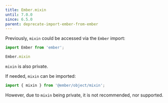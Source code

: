 ```yaml
---
title: Ember.mixin
until: 7.0.0
since: 6.5.0
parent: deprecate-import-ember-from-ember
---
```



Previously, `mixin` could be accessed via the `Ember` import:
```js
import Ember from 'ember';

Ember.mixin
```
`mixin` is also private.

If needed, `mixin` can be imported:
```js
import { mixin } from '@ember/object/mixin';
```

However, due to `mixin` being private, it is not recommended, nor supported.

